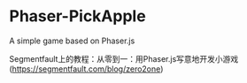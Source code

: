 # Phaser-PickApple
A simple game based on Phaser.js

Segmentfault上的教程：从零到一：用Phaser.js写意地开发小游戏(https://segmentfault.com/blog/zero2one)
